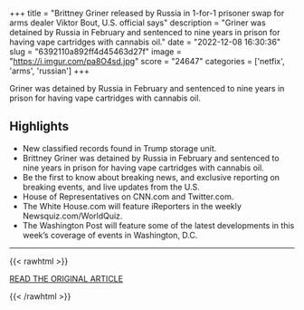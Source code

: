 +++
title = "Brittney Griner released by Russia in 1-for-1 prisoner swap for arms dealer Viktor Bout, U.S. official says"
description = "Griner was detained by Russia in February and sentenced to nine years in prison for having vape cartridges with cannabis oil."
date = "2022-12-08 16:30:36"
slug = "6392110a892ff4d45463d27f"
image = "https://i.imgur.com/pa8O4sd.jpg"
score = "24647"
categories = ['netfix', 'arms', 'russian']
+++

Griner was detained by Russia in February and sentenced to nine years in prison for having vape cartridges with cannabis oil.

## Highlights

- New classified records found in Trump storage unit.
- Brittney Griner was detained by Russia in February and sentenced to nine years in prison for having vape cartridges with cannabis oil.
- Be the first to know about breaking news, and exclusive reporting on breaking events, and live updates from the U.S.
- House of Representatives on CNN.com and Twitter.com.
- The White House.com will feature iReporters in the weekly Newsquiz.com/WorldQuiz.
- The Washington Post will feature some of the latest developments in this week’s coverage of events in Washington, D.C.

---

{{< rawhtml >}}
  <p class="article-category">
    <a target="_blank" href="https://www.cbsnews.com/live-updates/brittney-griner-release-russia-prisoner-swap-viktor-bout/">READ THE ORIGINAL ARTICLE</a>
  </p>
{{< /rawhtml >}}
